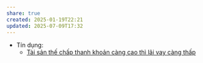 ```yaml
---
share: true
created: 2025-01-19T22:21
updated: 2025-07-09T17:32
---
```

- Tín dụng: 
    - [Tài sản thế chấp thanh khoản càng cao thì lãi vay càng thấp](../Ng%C3%A0nh%20ngh%E1%BB%81%20c%E1%BB%A5%20th%E1%BB%83/T%C3%A0i%20ch%C3%ADnh/T%C3%ADn%20d%E1%BB%A5ng/Ng%C3%A2n%20h%C3%A0ng,%20%C4%91i%E1%BB%83m%20t%C3%ADn%20d%E1%BB%A5ng/T%C3%A0i%20s%E1%BA%A3n%20th%E1%BA%BF%20ch%E1%BA%A5p%20thanh%20kho%E1%BA%A3n%20c%C3%A0ng%20cao%20th%C3%AC%20l%C3%A3i%20vay%20c%C3%A0ng%20th%E1%BA%A5p.md)



